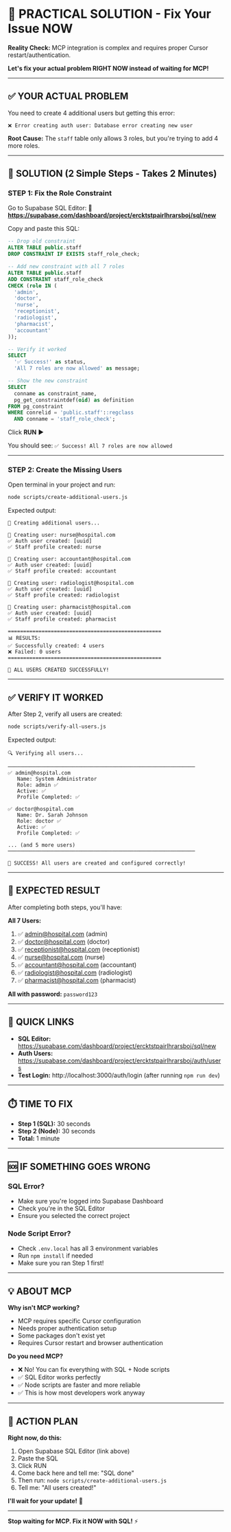 # 🎯 PRACTICAL SOLUTION - Fix Your Issue NOW

**Reality Check:** MCP integration is complex and requires proper Cursor restart/authentication. 

**Let's fix your actual problem RIGHT NOW instead of waiting for MCP!**

---

## ✅ YOUR ACTUAL PROBLEM

You need to create 4 additional users but getting this error:
```
❌ Error creating auth user: Database error creating new user
```

**Root Cause:** The `staff` table only allows 3 roles, but you're trying to add 4 more roles.

---

## 🚀 SOLUTION (2 Simple Steps - Takes 2 Minutes)

### **STEP 1: Fix the Role Constraint**

Go to Supabase SQL Editor:
🔗 **https://supabase.com/dashboard/project/ercktstpairlhrarsboj/sql/new**

Copy and paste this SQL:
```sql
-- Drop old constraint
ALTER TABLE public.staff 
DROP CONSTRAINT IF EXISTS staff_role_check;

-- Add new constraint with all 7 roles
ALTER TABLE public.staff 
ADD CONSTRAINT staff_role_check 
CHECK (role IN (
  'admin', 
  'doctor', 
  'nurse', 
  'receptionist', 
  'radiologist', 
  'pharmacist', 
  'accountant'
));

-- Verify it worked
SELECT 
  '✅ Success!' as status,
  'All 7 roles are now allowed' as message;

-- Show the new constraint
SELECT 
  conname as constraint_name,
  pg_get_constraintdef(oid) as definition
FROM pg_constraint
WHERE conrelid = 'public.staff'::regclass
  AND conname = 'staff_role_check';
```

Click **RUN** ▶️

You should see: `✅ Success! All 7 roles are now allowed`

---

### **STEP 2: Create the Missing Users**

Open terminal in your project and run:
```bash
node scripts/create-additional-users.js
```

Expected output:
```
🚀 Creating additional users...

📝 Creating user: nurse@hospital.com
✅ Auth user created: [uuid]
✅ Staff profile created: nurse

📝 Creating user: accountant@hospital.com
✅ Auth user created: [uuid]
✅ Staff profile created: accountant

📝 Creating user: radiologist@hospital.com
✅ Auth user created: [uuid]
✅ Staff profile created: radiologist

📝 Creating user: pharmacist@hospital.com
✅ Auth user created: [uuid]
✅ Staff profile created: pharmacist

==================================================
📊 RESULTS:
✅ Successfully created: 4 users
❌ Failed: 0 users
==================================================

🎉 ALL USERS CREATED SUCCESSFULLY!
```

---

## ✅ VERIFY IT WORKED

After Step 2, verify all users are created:
```bash
node scripts/verify-all-users.js
```

Expected output:
```
🔍 Verifying all users...

─────────────────────────────────────────────────────────────
✅ admin@hospital.com
   Name: System Administrator
   Role: admin ✅
   Active: ✅
   Profile Completed: ✅

✅ doctor@hospital.com
   Name: Dr. Sarah Johnson
   Role: doctor ✅
   Active: ✅
   Profile Completed: ✅

... (and 5 more users)
─────────────────────────────────────────────────────────────

🎉 SUCCESS! All users are created and configured correctly!
```

---

## 🎉 EXPECTED RESULT

After completing both steps, you'll have:

**All 7 Users:**
1. ✅ admin@hospital.com (admin)
2. ✅ doctor@hospital.com (doctor)
3. ✅ receptionist@hospital.com (receptionist)
4. ✅ nurse@hospital.com (nurse)
5. ✅ accountant@hospital.com (accountant)
6. ✅ radiologist@hospital.com (radiologist)
7. ✅ pharmacist@hospital.com (pharmacist)

**All with password:** `password123`

---

## 🔗 QUICK LINKS

- **SQL Editor:** https://supabase.com/dashboard/project/ercktstpairlhrarsboj/sql/new
- **Auth Users:** https://supabase.com/dashboard/project/ercktstpairlhrarsboj/auth/users
- **Test Login:** http://localhost:3000/auth/login (after running `npm run dev`)

---

## ⏱️ TIME TO FIX

- **Step 1 (SQL):** 30 seconds
- **Step 2 (Node):** 30 seconds
- **Total:** 1 minute

---

## 🆘 IF SOMETHING GOES WRONG

### SQL Error?
- Make sure you're logged into Supabase Dashboard
- Check you're in the SQL Editor
- Ensure you selected the correct project

### Node Script Error?
- Check `.env.local` has all 3 environment variables
- Run `npm install` if needed
- Make sure you ran Step 1 first!

---

## 💡 ABOUT MCP

**Why isn't MCP working?**
- MCP requires specific Cursor configuration
- Needs proper authentication setup
- Some packages don't exist yet
- Requires Cursor restart and browser authentication

**Do you need MCP?**
- ❌ No! You can fix everything with SQL + Node scripts
- ✅ SQL Editor works perfectly
- ✅ Node scripts are faster and more reliable
- ✅ This is how most developers work anyway

---

## 🎯 ACTION PLAN

**Right now, do this:**

1. Open Supabase SQL Editor (link above)
2. Paste the SQL
3. Click RUN
4. Come back here and tell me: "SQL done"
5. Then run: `node scripts/create-additional-users.js`
6. Tell me: "All users created!"

**I'll wait for your update!** 🚀

---

**Stop waiting for MCP. Fix it NOW with SQL!** ⚡

